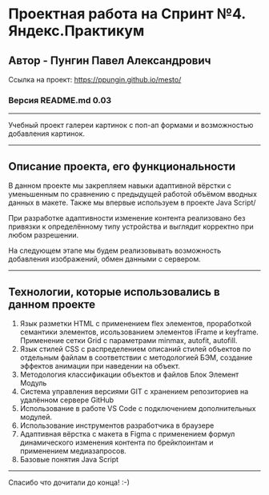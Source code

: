 # Проектная работа на Спринт №4. Яндекс.Практикум

## Автор - Пунгин Павел Александрович

Ссылка на проект: https://ppungin.github.io/mesto/

### Версия README.md 0.03
________________________________________________________

Учебный проект галереи картинок с поп-ап формами и возможностью добавления картинок.

________________________________________________________

## Описание проекта, его функциональности

В данном проекте мы закрепляем навыки адаптивной вёрстки с уменьшенным по сравнению с предыдущей работой объёмом вводных данных в макете. Также мы впервые используем в проекте Java Script/

При разработке адаптивности изменение контента реализовано без привязки к определённому типу устройства и выглядит корректно при любом разрешении.

На следующем этапе мы будем реализовывать возможность добавления изображений, обмен данными с сервером.

________________________________________________________

## Технологии, которые использовались в данном проекте

1. Язык разметки HTML с применением flex элементов, проработкой семантики элементов, исользованием элементов iFrame и keyframe. Применение сетки Grid с параметрами minmax, autofit, autofill.   
2. Язык стилей CSS с распределением описаний стилей объектов по отдельным файлам в соответствии с методологией БЭМ, создание эффектов анимации при наведении на объект. 
3. Методология классификации объектов и файлов Блок Элемент Модуль
4. Система управления версиями GIT с хранением репозиториев на удалённом сервере GitHub
5. Использование в работе VS Code с подключением дополнительных модулей.
6. Использование инструментов разработчика в браузере
7. Адаптивная вёрстка с макета в Figma с применением формул динамического изменения контента по брейкпоинтам и применением медиазапросов.
8. Базовые понятия Java Script

________________________________________________________

Спасибо что дочитали до конца! :-)